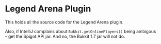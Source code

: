 Legend Arena Plugin
====

This holds all the source code for the Legend Arena plugin.

Also, if IntelliJ complains about ```Bukkit.getOnlinePlayers()``` being ambigous - get the Spigot API jar. And no, the Bukkit 1.7 jar will not do.